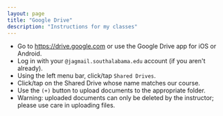 ```yaml
---
layout: page
title: "Google Drive"
description: "Instructions for my classes"
---
```


* Go to <https://drive.google.com> or use the Google Drive app
  for iOS or Android.
* Log in with your `@jagmail.southalabama.edu` 
  account (if you aren't already).
* Using the left menu bar, click/tap `Shared Drives`.
* Click/tap on the Shared Drive whose name matches our course.
* Use the `(+)` button to upload documents to the appropriate folder.
* Warning: uploaded documents can only be deleted by the instructor;
  please use care in uploading files.
